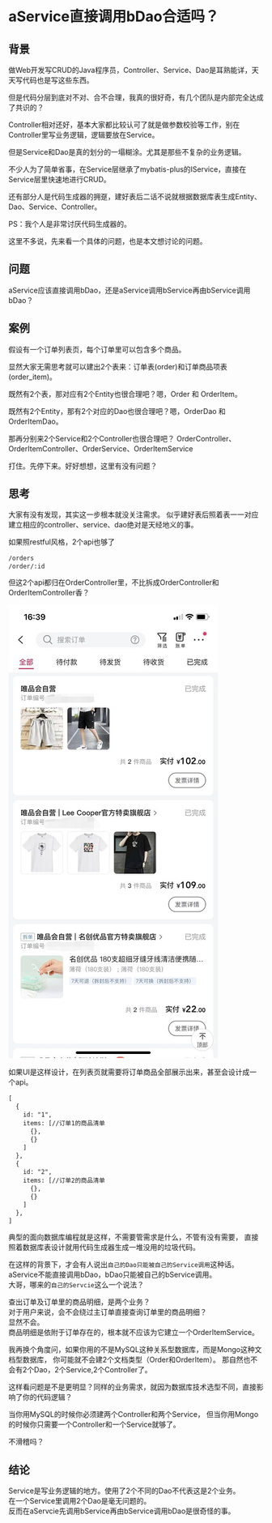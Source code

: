 # aService直接调用bDao合适吗？
## 背景
做Web开发写CRUD的Java程序员，Controller、Service、Dao是耳熟能详，天天写代码也是写这些东西。

但是代码分层到底对不对、合不合理，我真的很好奇，有几个团队是内部完全达成了共识的？

Controller相对还好，基本大家都比较认可了就是做参数校验等工作，别在Controller里写业务逻辑，逻辑要放在Service。

但是Service和Dao是真的划分的一塌糊涂。尤其是那些不复杂的业务逻辑。

不少人为了简单省事，在Service层继承了mybatis-plus的IService，直接在Service层里快速地进行CRUD。

还有部分人是代码生成器的拥趸，建好表后二话不说就根据数据库表生成Entity、Dao、Service、Controller。

PS：我个人是非常讨厌代码生成器的。

这里不多说，先来看一个具体的问题，也是本文想讨论的问题。

## 问题
aService应该直接调用bDao，还是aService调用bService再由bService调用bDao？

## 案例
假设有一个订单列表页，每个订单里可以包含多个商品。

显然大家无需思考就可以建出2个表来：订单表(order)和订单商品项表(order_item)。

既然有2个表，那对应有2个Entity也很合理吧？嗯，Order 和 OrderItem。

既然有2个Entity，那有2个对应的Dao也很合理吧？嗯，OrderDao 和 OrderItemDao。

那再分别来2个Service和2个Controller也很合理吧？
OrderController、OrderItemController、OrderService、OrderItemService

打住。先停下来。好好想想，这里有没有问题？

## 思考
大家有没有发现，其实这一步根本就没关注需求。
似乎建好表后照着表一一对应建立相应的controller、service、dao绝对是天经地义的事。

如果照restful风格，2个api也够了
```
/orders
/order/:id
```
但这2个api都归在OrderController里，不比拆成OrderController和OrderItemController香？

![订单列表页截图](images/order_list.jpg)

如果UI是这样设计，在列表页就需要将订单商品全部展示出来，甚至会设计成一个api。

```json5
[
  { 
    id: "1", 
    items: [//订单1的商品清单
      {},
      {}
    ]
  },
  {
    id: "2",
    items: [//订单2的商品清单
      {},
      {}
    ]
  },
]
```

典型的面向数据库编程就是这样，不需要管需求是什么，不管有没有需要，
直接照着数据库表设计就用代码生成器生成一堆没用的垃圾代码。

在这样的背景下，才会有人说出`自己的Dao只能被自己的Service调用`这种话。  
aService不能直接调用bDao，bDao只能被自己的bService调用。  
大哥，哪来的`自己的Servcie`这么一个说法？

查出订单及订单里的商品明细，是两个业务？  
对于用户来说，会不会绕过主订单直接查询订单里的商品明细？  
显然不会。  
商品明细是依附于订单存在的，根本就不应该为它建立一个OrderItemService。  

我再换个角度问，如果你用的不是MySQL这种关系型数据库，而是Mongo这种文档型数据库，
你可能就不会建2个文档类型（Order和OrderItem）。
那自然也不会有2个Dao，2个Service,2个Controller了。

这样看问题是不是更明显？同样的业务需求，就因为数据库技术选型不同，直接影响了你的代码逻辑？

当你用MySQL的时候你必须建两个Controller和两个Service，
但当你用Mongo的时候你只需要一个Controller和一个Service就够了。

不滑稽吗？

## 结论
Service是写业务逻辑的地方。使用了2个不同的Dao不代表这是2个业务。  
在一个Service里调用2个Dao是毫无问题的。  
反而在aServcie先调用bService再由bService调用bDao是很奇怪的事。